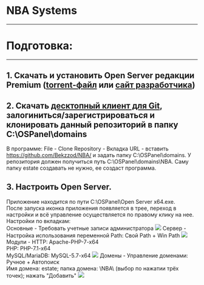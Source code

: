 # NBA Systems
---
# Подготовка:
---
## 1. Скачать и установить Open Server редакции Premium ([torrent-файл](http://rutracker-2017.org/engine/download.php?id=2377) или [сайт разработчика](https://ospanel.io/download/))
## 2. Скачать [десктопный клиент для Git](https://desktop.github.com/), залогиниться/зарегистрироваться и клонировать данный репозиторий в папку C:\OSPanel\domains
В программе: File - Clone Repository - Вкладка URL - вставить https://github.com/Bekzzod/NBA/ и задать папку C:\OSPanel\domains. У репозитория должен получиться путь C:\OSPanel\domains\NBA. Саму папку estate создавать не нужно, ее создаст программа.
## 3. Настроить Open Server. 
Приложение находится по пути C:\OSPanel\Open Server x64.exe.  
После запуска иконка приложения появляется в трее, переход в настройки и всё управление осуществляется по правому клику на нее.  
Настройки по вкладкам:  
Основные - Требовать учетные записи администратора
![](https://github.com/topokama/NBA/master/readme_media/admin.png?raw=true "")
Сервер - Настройка использования переменной Path: Свой Path + Win Path 
![](https://github.com/topokama/NBA/master/readme_media/server.png?raw=true "")
Модули - HTTP: Apache-PHP-7-x64  
         PHP: PHP-7.1-x64  
         MySQL/MariaDB: MySQL-5.7-x64
![](https://github.com/topokama/NBA/master/readme_media/modules.png?raw=true "")
Домены - Управление доменами: Ручное + Автопоиск  
         Имя домена: estate; папка домена: \NBA\ (выбор по нажатии трёх точек); нажать "Добавить" 
![](https://github.com/topokama/NBA/master/readme_media/domens.png?raw=true "")